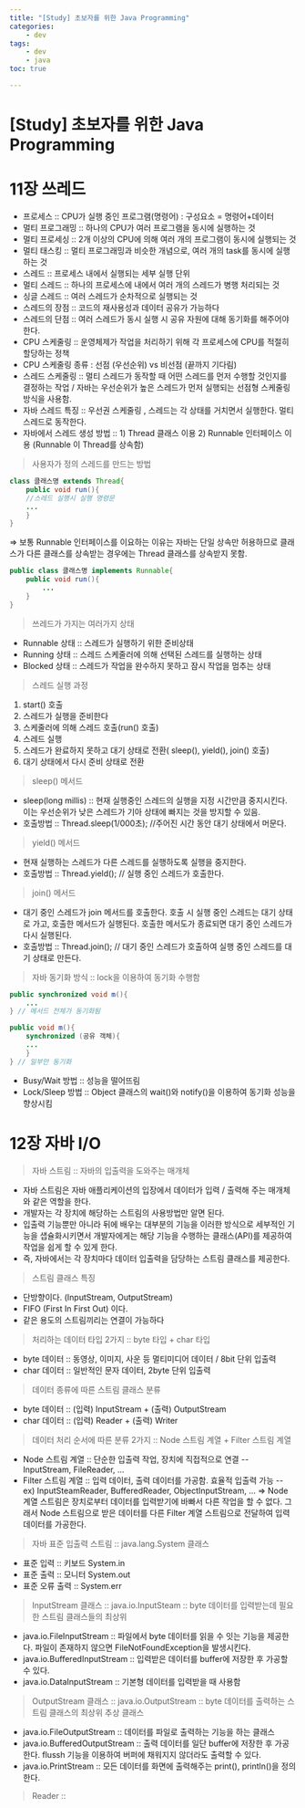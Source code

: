 ```yaml
---
title: "[Study] 초보자를 위한 Java Programming"
categories:
    - dev
tags:
    - dev
    - java 
toc: true

---
```


# [Study] 초보자를 위한 Java Programming

# 11장 쓰레드

* 프로세스 :: CPU가 실행 중인 프로그램(명령어) : 구성요소 = 명령어+데이터
* 멀티 프로그래밍 :: 하나의 CPU가 여러 프로그램을 동시에 실행하는 것
* 멀티 프로세싱 :: 2개 이상의 CPU에 의해 여러 개의 프로그램이 동시에 실행되는 것
* 멀티 태스킹 :: 멀티 프로그래밍과 비슷한 개념으로, 여러 개의 task를 동시에 실행하는 것
* 스레드 :: 프로세스 내에서 실행되는 세부 실행 단위
* 멀티 스레드 :: 하나의 프로세스에 내에서 여러 개의 스레드가 병행 처리되는 것
* 싱글 스레드 :: 여러 스레드가 순차적으로 실행되는 것
* 스레드의 장점 :: 코드의 재사용성과 데이터 공유가 가능하다
* 스레드의 단점 :: 여러 스레드가 동시 실행 시 공유 자원에 대해 동기화를 해주어야 한다.
* CPU 스케줄링 :: 운영체제가 작업을 처리하기 위해 각 프로세스에 CPU를 적절히 할당하는 정책
* CPU 스케줄링 종류 : 선점 (우선순위) vs 비선점 (끝까지 기다림)
* 스레드 스케줄링 :: 멀티 스레드가 동작할 때 어떤 스레드를 먼저 수행할 것인지를 결정하는 작업 / 자바는 우선순위가 높은 스레드가 먼저 실행되는 선점형 스케줄링 방식을 사용함.
* 자바 스레드 특징 :: 우선권 스케줄링 , 스레드는 각 상태를 거치면서 실행한다. 멀티 스레드로 동작한다.
* 자바에서 스레드 생성 방법 :: 1) Thread 클래스 이용 2) Runnable 인터페이스 이용 (Runnable 이 Thread를 상속함)
 
>사용자가 정의 스레드를 만드는 방법

```Java
class 클래스명 extends Thread{
	public void run(){
	//스레드 실행시 실행 명령문
	...
	}
}
```
 ⇒ 보통 Runnable 인터페이스를 이요하는 이유는 자바는 단일 상속만 허용하므로 클래스가 다른 클래스를 상속받는 경우에는 Thread 클래스를 상속받지 못함.

```Java
public class 클래스명 implements Runnable{
	public void run(){
		...
	}
}
```

> 쓰레드가 가지는 여러가지 상태 
* Runnable 상태 :: 스레드가 실행하기 위한 준비상태
* Running 상태 :: 스레드 스케줄러에 의해 선택된 스레드를 실행하는 상태
* Blocked 상태 :: 스레드가 작업을 완수하지 못하고 잠시 작업을 멈추는 상태

>스레드 실행 과정
1. start() 호출
2. 스레드가 실행을 준비한다
3. 스케줄러에 의해 스레드 호출(run() 호출)
4. 스레드 실행
5. 스레드가 완료하지 못하고 대기 상태로 전환( sleep(), yield(), join() 호출)
6. 대기 상태에서 다시 준비 상태로 전환

> sleep() 메서드
* sleep(long millis) :: 현재 실행중인 스레드의 실행을 지정 시간만큼 중지시킨다. 이는 우선순위가 낮은 스레드가 기아 상태에 빠지는 것을 방지할 수 있음.
* 호출방법 :: Thread.sleep(1/000초); //주어진 시간 동안 대기 상태에서 머문다.

>yield() 메서드
* 현재 실행하는 스레드가 다른 스레드를 실행하도록 실행을 중지한다.
* 호출방법 :: Thread.yield(); // 실행 중인 스레드가 호출한다.

>join() 메서드
* 대기 중인 스레드가 join 메서드를 호출한다. 호출 시 실행 중인 스레드는 대기 상태로 가고, 호출한 메서드가 실행된다. 호출한 메서도가 종료되면 대기 중인 스레드가 다시 실행된다.
* 호출방법 :: Thread.join();  // 대기 중인 스레드가 호출하여 실행 중인 스레드를 대기 상태로 만든다.


>자바 동기화 방식 :: lock을 이용하여 동기화 수행함

```Java
public synchronized void m(){
	...
} // 메서드 전체가 동기화됨

public void m(){
	synchronized (공유 객체){
	...
	}
} // 일부만 동기화
```

* Busy/Wait 방법 :: 성능을 떨어뜨림
* Lock/Sleep 방법 :: Object 클래스의 wait()와 notify()을 이용하여 동기화 성능을 향상시킴


# 12장 자바 I/O

> 자바 스트림 :: 자바의 입출력을 도와주는 매개체

* 자바 스트림은 자바 애플리케이션의 입장에서 데이터가 입력 / 출력해 주는 매개체와 같은 역할을 한다. 
* 개발자는 각 장치에 해당하는 스트림의 사용방법만 알면 된다. 
* 입출력 기능뿐만 아니라 뒤에 배우는 대부분의 기능을 이러한 방식으로 세부적인 기능을 샙슐화시키면서 개발자에게는 해당 기능을 수행하는 클래스(API)를 제공하여 작업을 쉽게 할 수 있게 한다. 
* 즉, 자바에서는 각 장치마다 데이터 입출력을 담당하는 스트림 클래스를 제공한다.

> 스트림 클래스 특징

* 단방향이다. (InputStream, OutputStream)
* FIFO (First In First Out) 이다. 
* 같은 용도의 스트림끼리는 연결이 가능하다

> 처리하는 데이터 타입 2가지 :: byte 타입 + char 타입

* byte 데이터 :: 동영상, 이미지, 사운 등 멀티미디어 데이터 / 8bit 단위 입출력
* char 데이터 :: 일반적인 문자 데이터, 2byte 단위 입출력

> 데이터 종류에 따른 스트림 클래스 분류

* byte 데이터 :: (입력) InputStream  + (출력) OutputStream
* char 데이터 :: (입력) Reader + (출력) Writer

> 데이터 처리 순서에 따른 분류 2가지 :: Node 스트림 계열 + Filter 스트림 계열

* Node 스트림 계열 :: 단순한 입출력 작업, 장치에 직접적으로 연결 -- InputStream, FileReader, ...
* Filter 스트림 계열 :: 입력 데이터, 출력 데이터를 가공함. 효율적 입출력 가능 -- ex) InputSteamReader, BufferedReader, ObjectInputStream, ...
⇒ Node 계열 스트림은 장치로부터 데이터를 입력받기에 바빠서 다른 작업을 할 수 없다. 그래서 Node 스트림으로 받은 데이터를 다른 Filter 계열 스트림으로 전달하여 입력 데이터를 가공한다.


> 자바 표준 입출력 스트림 :: java.lang.System 클래스

* 표준 입력 :: 키보드 System.in
* 표준 출력 :: 모니터 System.out
* 표준 오류 출력 :: System.err

>InputStream 클래스 :: java.io.InputSteam :: byte 데이터를 입력받는데 필요한 스트림 클래스들의 최상위

* java.io.FileInputStream :: 파일에서 byte 데이터를 읽을 수 잇는 기능을 제공한다. 파일이 존재하지 않으면 FileNotFoundException을 발생시킨다.
* java.io.BufferedInputStream :: 입력받은 데이터를 buffer에 저장한 후 가공할 수 있다.
* java.io.DataInputStream :: 기본형 데이터를 입력받을 때 사용함

>OutputStream 클래스 :: java.io.OutputStream :: byte 데이터를 출력하는 스트림 클래스의 최상위 추상 클래스

* java.io.FileOutputStream :: 데이터를 파일로 출력하는 기능을 하는 클래스
* java.io.BufferedOutputStream :: 출력 데이터를 일단 buffer에 저장한 후 가공한다. flussh 기능을 이용하여 버퍼에 채워지지 않더라도 출력할 수 있다.
* java.io.PrintStream :: 모든 데이터를 화면에 출력해주는 print(), println()을 정의한다.

> Reader ::




<!--stackedit_data:
eyJoaXN0b3J5IjpbLTE1MjEyNTAwODMsLTEzNTcyNDk3NDMsMT
gxMDU2ODk5MiwtMTc4MzQ2NzA0NywtMTE0Nzc4NDIzNiwtMTE3
ODI3NTcyNSwxNjM0MDgxMTI3LDUwNDcxNDQ0LDE5NjcyNzg3Nz
ksLTEyNjQ0NDQ3NzNdfQ==
-->